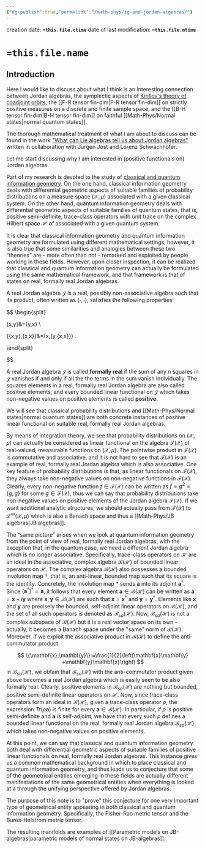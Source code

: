 ```yaml
---
{"dg-publish":true,"permalink":"/math-phys/ig-and-jordan-algebras/"}
---
```



creation date: **`=this.file.ctime`** 
date of last modification: **`=this.file.mtime`**

# `=this.file.name`

## Introduction


Here I would like to discuss about what I think is an interesting connection between Jordan algebras, the symplectic aspects of [Kirillov's theory of coadjoint orbits](https://en.wikipedia.org/wiki/Orbit_method), the [[F-R tensor fin-dim\|F-R tensor fin-dim]] on strictly positive measures on a discrete and finite sample space, and the [[B-H tensor fin-dim\|B-H tensor fin-dim]] on faithful [[Math-Phys/Normal states\|normal quantum states]].

The thorough mathematical treatment of what I am about to discuss can be found in the work ["What can Lie algebras tell us about Jordan algebras"](https://arxiv.org/abs/2112.09781) written in collaboration with Jürgen Jost and Lorenz Schwachhöfer.

Let me start discussing why I am interested in (positive functionals on) Jordan algebras. 

Part of my research is devoted to the study of [classical and quantum information geometry](https://math.stackexchange.com/a/4221413/86146). On the one hand, classical information geometry deals with differential geometric aspects of suitable families of probability distributions on a measure space $(\mathcal{X},\mu)$ associated with a given classical system. On the other hand, quantum information geometry deals with differential geometric aspects of suitable families of quantum states, that is, positive semi-definite, trace-class operators with unit trace on the complex Hilbert space $\mathcal{H}$ of associated with a given quantum system.

It is clear that  classical information geometry and quantum information geometry are formulated using different mathematical settings, however, it is also true that some similarities and analogies between these two “theories” are - more often than not - remarked and exploited by people working in these fields. However, upon closer inspection, it can be realized that classical and quantum information geometry can actually be formulated using the same mathematical framework, and that framework is that of states on real, formally real  Jordan algebras. 


A real Jordan algebra $\mathcal{J}$ is a real, possibly non-associative algebra such that its product, often written as $\{\cdot,\cdot\}$, satisfies the following properties:

$$ 
\begin{split}

\{x,y\}&=\{y,x\} \\

\{\{x,y\},\{x,x\}\}&=\{x,\{y,\{x,x\}\}\} .

\end{split}

$$

A real Jordan algebra $\mathcal{J}$ is called **formally real** if the sum of any $n$ squares in $\mathcal{J}$ vanishes if and only if all the the terms in the sum vanish individually. The  squares elements in a real, formally real Jordan algebra are also called positive elements, and every bounded linear functional on $\mathcal{J}$ which takes non-negative values on positive elements is called **positive**. 

We will see that classical probability distributions and [[Math-Phys/Normal states\|normal quantum states]] are both concrete instances of positive linear functional on suitable real, formally real Jordan algebras.

By means of integration theory, we see that probability distributions on $(\mathcal{X},\mu)$ can actually  be considered as linear functional on the algebra $\mathcal{F}(\mathcal{X})$ of real-valued, measurable functions on $(\mathcal{X},\mu)$. The pointwise product in $\mathcal{F}(\mathcal{X})$ is commutative and associative, and it is not hard to see that $\mathcal{F}(\mathcal{X})$ is an example of real, formally real Jordan algebra which is also associative.  One key feature  of probability distributions is that, as linear functionals on $\mathcal{F}(\mathcal{X})$, they always take non-negative values on non-negative functions in $\mathcal{F}(\mathcal{X})$.  Clearly, every non-negative function $f\in \mathcal{F}(\mathcal{X})$ can be written as $f=g^2=\{g,g\}$ for some $g\in\mathcal{F}(\mathcal{X})$,  thus we can say that probability distributions take non-negative values on positive elements of the Jordan algebra $\mathcal{F}(\mathcal{X})$. If we want additional analytic structures, we should actually pass from $\mathcal{F}(\mathcal{X})$ to $\mathcal{L}^{\infty}(\mathcal{X},\mu)$ which is also a Banach space and thus a [[Math-Phys/JB algebras\|JB algebras]]. 

 

The “same picture” arises when we look at quantum information geometry from the point of view of real, formally real Jordan algebras, with the exception that, in the quantum case, we need a different Jordan algebra which is no longer associative. Specifically, trace-class operators on $\mathcal{H}$ are an ideal in the associative, complex algebra $\mathcal{B}(\mathcal{H})$ of bounded linear operators on $\mathcal{H}$. The complex algebra $\mathcal{B}(\mathcal{H})$  also possesses a bounded involution map $\dagger$, that is, an anti-linear, bounded map such that its square is the identity. Concretely, the involution map $\dagger$ sends $\mathbf{a}$ into its adjoint $\mathbf{a}^{\dagger}$. Since $(\mathbf{a}^{\dagger})^{\dagger}=\mathbf{a}$, it follows that every element $\mathbf{a}\in\mathcal{B}(\mathcal{H})$ can be written as $\mathbf{a}=\mathbf{x} + i\mathbf{y}$ where $\mathbf{x},\mathbf{y}\in\mathcal{B}(\mathcal{H})$ are such that $\mathbf{x}=\mathbf{x}^{\dagger}$ and $\mathbf{y}=\mathbf{y}^{\dagger}$. Elements like $\mathbf{x}$ and $\mathbf{y}$ are precisely the bounded, self-adjoint linear operators on $\mathcal{B}(\mathcal{H})$, and the set of all such operators is denoted as $\mathcal{B}_{sa}(\mathcal{H})$. Now, $\mathcal{B}_{sa}(\mathcal{H})$ is not a complex subspace of $\mathcal{B}(\mathcal{H})$ but it is a real vector space on its own - actually, it becomes a Banach space under the "same" norm of $\mathcal{B}(\mathcal{H})$. Moreover, if we exploit the associative product in $\mathcal{B}(\mathcal{H})$ to define the anti-commutator product 

$$  
\{\mathbf{x},\mathbf{y}\}:=\frac{1}{2}\left(\mathbf{x}\mathbf{y} +\mathbf{y}\mathbf{x}\right)
$$
in  $\mathcal{B}_{sa}(\mathcal{H})$, we obtain that $\mathcal{B}_{sa}(\mathcal{H})$ with the anti-commutator product given above becomes a real Jordan algebra which is easily seen to be also formally real. Clearly, positive elements in  $\mathcal{B}_{sa}(\mathcal{H})$ are nothing but bounded, positive semi-definite linear operators on $\mathcal{H}$. Now, since trace-class operators form an ideal in $\mathcal{B}(\mathcal{H})$, given a trace-class operator $\rho$, the expression $Tr(\rho\mathbf{a})$ is finite for every $\mathbf{a}\in\mathcal{B}(\mathcal{H})$. In particular, if $\rho$ is positive semi-definite and $\mathbf{a}$ is self-adjoint, we have that every such $\rho$ defines a bounded linear functional on the real, formally real Jordan algebra $\mathcal{B}_{sa}(\mathcal{H})$ which takes non-negative values on positive elements.

 
At this point, we can say that classical and quantum information geometry both deal with differential geometric aspects of suitable families  of positive linear functionals on real, formally real Jordan algebras.  This instance gives us a common mathematical background in which to place classical and quantum information geometry, and thus leads us to conjecture that some of the geometrical entities emerging in these fields are actually different manifestations of the same geometrical entities when everything is looked at a through the unifying perspective offered by Jordan algebras. 

The purpose of this note is to "prove" this conjecture for one very important type of geometrical entity appearing in both classical and quantum information geometry. Specifically, the Fisher-Rao metric tensor and the Bures-Helstrom metric tensor.  






The resulting manifolds are examples of [[Parametric models on JB-algebras\|parametric models of normal states on JB-algebras]].

